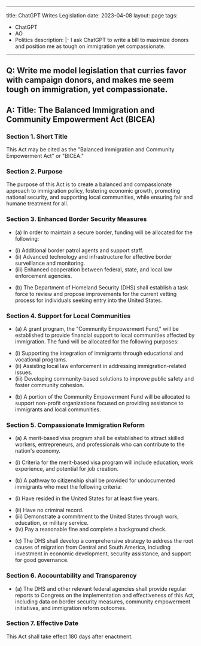 
---
title: ChatGPT Writes Legislation
date: 2023-04-08
layout: page
tags:
  - ChatGPT
  - AO
  - Politics
description: |-
I ask ChatGPT to write a bill to maximize donors and position me as tough on immigration yet compassionate.
----

## Q: Write me model legislation that curries favor with campaign donors, and makes me seem tough on immigration, yet compassionate.

## A: Title: The Balanced Immigration and Community Empowerment Act (BICEA)

### Section 1. Short Title

This Act may be cited as the "Balanced Immigration and Community Empowerment Act" or "BICEA."

### Section 2. Purpose

The purpose of this Act is to create a balanced and compassionate approach to immigration policy, fostering economic growth, promoting national security, and supporting local communities, while ensuring fair and humane treatment for all.

### Section 3. Enhanced Border Security Measures

- (a) In order to maintain a secure border, funding will be allocated for the following:
* (i) Additional border patrol agents and support staff.
* (ii) Advanced technology and infrastructure for effective border surveillance and monitoring.
* (iii) Enhanced cooperation between federal, state, and local law enforcement agencies.

- (b) The Department of Homeland Security (DHS) shall establish a task force to review and propose improvements for the current vetting process for individuals seeking entry into the United States.

### Section 4. Support for Local Communities

- (a) A grant program, the "Community Empowerment Fund," will be established to provide financial support to local communities affected by immigration. The fund will be allocated for the following purposes:
* (i) Supporting the integration of immigrants through educational and vocational programs.
* (ii) Assisting local law enforcement in addressing immigration-related issues.
* (iii) Developing community-based solutions to improve public safety and foster community cohesion.

- (b) A portion of the Community Empowerment Fund will be allocated to support non-profit organizations focused on providing assistance to immigrants and local communities.

### Section 5. Compassionate Immigration Reform

- (a) A merit-based visa program shall be established to attract skilled workers, entrepreneurs, and professionals who can contribute to the nation's economy.
* (i) Criteria for the merit-based visa program will include education, work experience, and potential for job creation.

- (b) A pathway to citizenship shall be provided for undocumented immigrants who meet the following criteria:
* (i) Have resided in the United States for at least five years.
- (ii) Have no criminal record.
- (iii) Demonstrate a commitment to the United States through work, education, or military service.
- (iv) Pay a reasonable fine and complete a background check.

* (c) The DHS shall develop a comprehensive strategy to address the root causes of migration from Central and South America, including investment in economic development, security assistance, and support for good governance.

### Section 6. Accountability and Transparency

* (a) The DHS and other relevant federal agencies shall provide regular reports to Congress on the implementation and effectiveness of this Act, including data on border security measures, community empowerment initiatives, and immigration reform outcomes.

### Section 7. Effective Date

This Act shall take effect 180 days after enactment.
